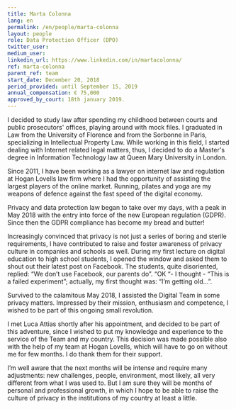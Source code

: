 ```yaml
---
title: Marta Colonna
lang: en
permalink: /en/people/marta-colonna
layout: people
role: Data Protection Officer (DPO)
twitter_user: 
medium_user:
linkedin_url: https://www.linkedin.com/in/martacolonna/
ref: marta-colonna
parent_ref: team
start_date: December 20, 2018
period_provided: until September 15, 2019
annual_compensation: € 75,000
approved_by_court: 18th january 2019.
---
```

I decided to study law after spending my childhood between courts and public prosecutors' offices, playing around with mock files. I graduated in Law from the University of Florence and from the Sorbonne in Paris, specializing in Intellectual Property Law.  While  working in this field, I started dealing with Internet related legal matters, thus, I decided to do a Master's degree in Information Technology law at Queen Mary University in London. 

Since 2011, I have been working as a lawyer on internet law and regulation at Hogan Lovells law firm where I had the opportunity of assisting the largest players of the online market. Running, pilates and yoga are my weapons of defence against the fast speed of the digital economy.

Privacy and data protection law began to take over my days, with a peak in May 2018 with the entry into force of the new European regulation (GDPR). Since then the GDPR compliance has become my bread and butter!

Increasingly convinced that privacy is not just a series of boring and sterile requirements, I have contributed  to raise and foster awareness of privacy culture in companies and schools as well. During my first lecture on digital education to high school students, I opened the window and asked them to shout out their latest post on Facebook. The students, quite disoriented, replied: “We don’t use Facebook, our parents do”.  “OK “-  I thought - “This is a failed experiment”; actually, my first thought was: “I’m getting old…”. 

Survived to the calamitous May 2018, I assisted  the Digital Team in some privacy matters. Impressed by their mission, enthusiasm and competence, I wished  to be part of this ongoing small revolution.

I met Luca Attias shortly after his appointment, and decided to be part of  this adventure, since  I wished to put my knowledge and experience to the service of the Team and my country. This decision was made possible also with the help of my team at Hogan Lovells, which will have to go on without me for few months. I do thank them for their support.

I’m well aware that the next months will be intense and require many adjustments:  new challenges, people, environment, most likely, all very different from what I was used to. But I am sure they will be months of personal and professional growth, in which I hope to be able to raise the culture of privacy in the institutions of my country at least a little. 
